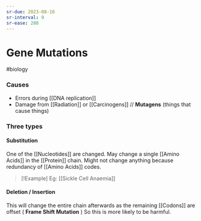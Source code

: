 ```yaml
---
sr-due: 2023-08-16
sr-interval: 9
sr-ease: 288
---
```

# Gene Mutations
#biology 

### Causes
- Errors during [[DNA replication]]
- Damage from [[Radiation]] or [[Carcinogens]] // **Mutagens** (things that cause things)
### Three types 
#### Substitution
One of the [[Nucleotides]] are changed. May change a single [[Amino Acids]] in the [[Protein]] chain. Might not change anything because redundancy of [[Amino Acids]] codes.
> [!Example] Eg: [[Sickle Cell Anaemia]]
#### Deletion / Insertion
This will change the entire chain afterwards as the remaining [[Codons]] are offset ( **Frame Shift Mutation** )
So this is more likely to be harmful.